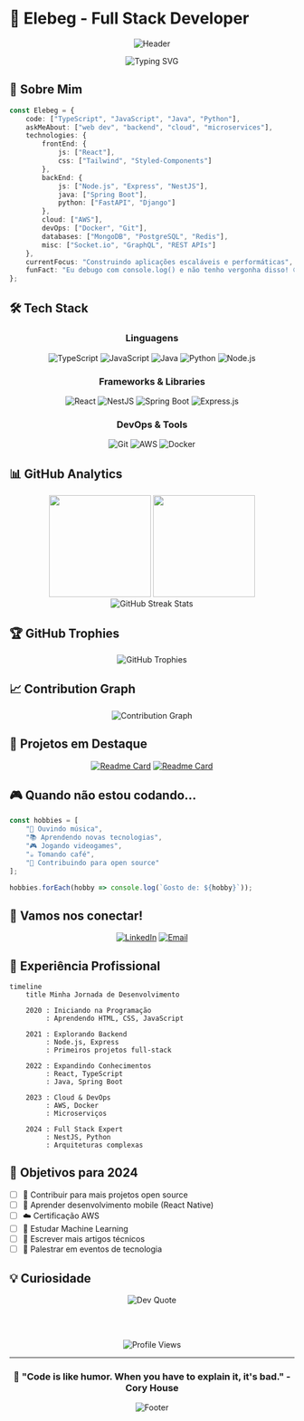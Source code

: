 # 🚀 Elebeg - Full Stack Developer

<div align="center">
  
  ![Header](https://capsule-render.vercel.app/api?type=waving&color=gradient&customColorList=6,11,20&height=300&section=header&text=Hello%20World!&fontSize=50&fontColor=fff&animation=twinkling&fontAlignY=32&desc=I'm%20Elebeg,%20Full%20Stack%20Developer&descAlignY=51&descAlign=50)
  
  <img src="https://readme-typing-svg.herokuapp.com?font=Fira+Code&size=30&duration=3000&pause=1000&color=00D4FF&center=true&vCenter=true&multiline=true&width=600&height=100&lines=const+developer+%3D+%7B;++name%3A+'Elebeg';++passion%3A+'Coding';%7D;" alt="Typing SVG" />

</div>

## 🎯 Sobre Mim

```typescript
const Elebeg = {
    code: ["TypeScript", "JavaScript", "Java", "Python"],
    askMeAbout: ["web dev", "backend", "cloud", "microservices"],
    technologies: {
        frontEnd: {
            js: ["React"],
            css: ["Tailwind", "Styled-Components"]
        },
        backEnd: {
            js: ["Node.js", "Express", "NestJS"],
            java: ["Spring Boot"],
            python: ["FastAPI", "Django"]
        },
        cloud: ["AWS"],
        devOps: ["Docker", "Git"],
        databases: ["MongoDB", "PostgreSQL", "Redis"],
        misc: ["Socket.io", "GraphQL", "REST APIs"]
    },
    currentFocus: "Construindo aplicações escaláveis e performáticas",
    funFact: "Eu debugo com console.log() e não tenho vergonha disso! 😄"
};
```

## 🛠️ Tech Stack

<div align="center">

### Linguagens
![TypeScript](https://img.shields.io/badge/TypeScript-007ACC?style=for-the-badge&logo=typescript&logoColor=white)
![JavaScript](https://img.shields.io/badge/JavaScript-F7DF1E?style=for-the-badge&logo=javascript&logoColor=black)
![Java](https://img.shields.io/badge/Java-ED8B00?style=for-the-badge&logo=openjdk&logoColor=white)
![Python](https://img.shields.io/badge/Python-3776AB?style=for-the-badge&logo=python&logoColor=white)
![Node.js](https://img.shields.io/badge/Node.js-43853D?style=for-the-badge&logo=node.js&logoColor=white)

### Frameworks & Libraries
![React](https://img.shields.io/badge/React-20232A?style=for-the-badge&logo=react&logoColor=61DAFB)
![NestJS](https://img.shields.io/badge/nestjs-%23E0234E.svg?style=for-the-badge&logo=nestjs&logoColor=white)
![Spring Boot](https://img.shields.io/badge/Spring%20Boot-6DB33F?style=for-the-badge&logo=spring&logoColor=white)
![Express.js](https://img.shields.io/badge/express.js-%23404d59.svg?style=for-the-badge&logo=express&logoColor=%2361DAFB)

### DevOps & Tools
![Git](https://img.shields.io/badge/GIT-E44C30?style=for-the-badge&logo=git&logoColor=white)
![AWS](https://img.shields.io/badge/Amazon_AWS-232F3E?style=for-the-badge&logo=amazon-aws&logoColor=white)
![Docker](https://img.shields.io/badge/docker-%230db7ed.svg?style=for-the-badge&logo=docker&logoColor=white)

</div>

## 📊 GitHub Analytics

<div align="center">
  <img height="180em" src="https://github-readme-stats.vercel.app/api?username=Elebeg&show_icons=true&theme=tokyonight&include_all_commits=true&count_private=true"/>
  <img height="180em" src="https://github-readme-stats.vercel.app/api/top-langs/?username=Elebeg&layout=compact&langs_count=8&theme=tokyonight"/>
</div>

<div align="center">
  <img src="https://github-readme-streak-stats.herokuapp.com/?user=Elebeg&theme=tokyonight" alt="GitHub Streak Stats" />
</div>

## 🏆 GitHub Trophies
<div align="center">
  <img src="https://github-profile-trophy.vercel.app/?username=Elebeg&theme=tokyonight&row=1&column=7" alt="GitHub Trophies" />
</div>

## 📈 Contribution Graph
<div align="center">
  <img src="https://github-readme-activity-graph.vercel.app/graph?username=Elebeg&theme=tokyo-night&hide_border=true&area=true" alt="Contribution Graph" />
</div>

## 🌟 Projetos em Destaque

<div align="center">
  
  [![Readme Card](https://github-readme-stats.vercel.app/api/pin/?username=Elebeg&repo=awesome-project&theme=tokyonight)](https://github.com/Elebeg/awesome-project)
  [![Readme Card](https://github-readme-stats.vercel.app/api/pin/?username=Elebeg&repo=cool-api&theme=tokyonight)](https://github.com/Elebeg/cool-api)

</div>

## 🎮 Quando não estou codando...

```javascript
const hobbies = [
    "🎵 Ouvindo música",
    "📚 Aprendendo novas tecnologias", 
    "🎮 Jogando videogames",
    "☕ Tomando café",
    "🌱 Contribuindo para open source"
];

hobbies.forEach(hobby => console.log(`Gosto de: ${hobby}`));
```

## 🤝 Vamos nos conectar!

<div align="center">
  
  [![LinkedIn](https://img.shields.io/badge/LinkedIn-0077B5?style=for-the-badge&logo=linkedin&logoColor=white)](https://linkedin.com/in/lucas-schuler-foppa-24723b272/)
  [![Email](https://img.shields.io/badge/Email-D14836?style=for-the-badge&logo=gmail&logoColor=white)](mailto:lucasfoppa@hotmail.com)

</div>

## 💼 Experiência Profissional

```mermaid
timeline
    title Minha Jornada de Desenvolvimento
    
    2020 : Iniciando na Programação
         : Aprendendo HTML, CSS, JavaScript
    
    2021 : Explorando Backend
         : Node.js, Express
         : Primeiros projetos full-stack
    
    2022 : Expandindo Conhecimentos
         : React, TypeScript
         : Java, Spring Boot
    
    2023 : Cloud & DevOps
         : AWS, Docker
         : Microserviços
    
    2024 : Full Stack Expert
         : NestJS, Python
         : Arquiteturas complexas
```

## 🎯 Objetivos para 2024

- [ ] 🚀 Contribuir para mais projetos open source
- [ ] 📱 Aprender desenvolvimento mobile (React Native)
- [ ] ☁️ Certificação AWS
- [ ] 🧠 Estudar Machine Learning
- [ ] 📝 Escrever mais artigos técnicos
- [ ] 🎤 Palestrar em eventos de tecnologia

## 💡 Curiosidade

<div align="center">
  
  <img src="https://quotes-github-readme.vercel.app/api?type=horizontal&theme=tokyonight" alt="Dev Quote" />
  
  <br><br>
  
  <img src="https://komarev.com/ghpvc/?username=Elebeg&color=blueviolet&style=for-the-badge&label=PROFILE+VIEWS" alt="Profile Views" />

</div>

---

<div align="center">
  
  ### 🌊 "Code is like humor. When you have to explain it, it's bad." - Cory House
  
  ![Footer](https://capsule-render.vercel.app/api?type=waving&color=gradient&customColorList=6,11,20&height=150&section=footer&animation=twinkling)

</div>